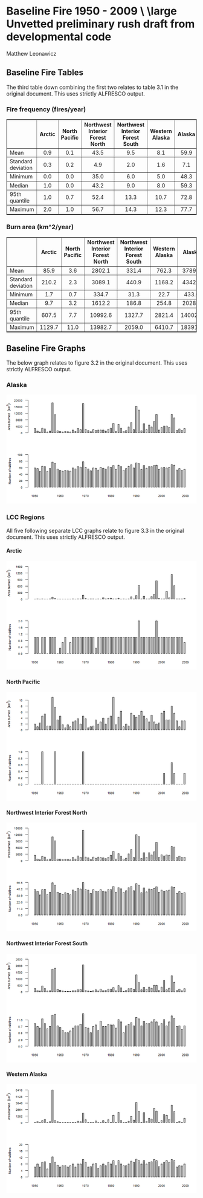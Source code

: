 # Baseline Fire 1950 - 2009 \\ \large Unvetted preliminary rush draft from developmental code
Matthew Leonawicz  





## Baseline Fire Tables
The third table down combining the first two relates to table 3.1 in the original document.
This uses strictly ALFRESCO output.


### Fire frequency (fires/year)
<!-- html table generated in R 3.1.1 by xtable 1.7-4 package -->
<!-- Sat Jan 17 21:12:46 2015 -->
<table border=1>
<tr> <th>  </th> <th> Arctic </th> <th> North Pacific </th> <th> Northwest Interior Forest North </th> <th> Northwest Interior Forest South </th> <th> Western Alaska </th> <th> Alaska </th>  </tr>
  <tr> <td> Mean </td> <td align="center"> 0.9 </td> <td align="center"> 0.1 </td> <td align="center"> 43.5 </td> <td align="center"> 9.5 </td> <td align="center"> 8.1 </td> <td align="center"> 59.9 </td> </tr>
  <tr> <td> Standard deviation </td> <td align="center"> 0.3 </td> <td align="center"> 0.2 </td> <td align="center"> 4.9 </td> <td align="center"> 2.0 </td> <td align="center"> 1.6 </td> <td align="center"> 7.1 </td> </tr>
  <tr> <td> Minimum </td> <td align="center"> 0.0 </td> <td align="center"> 0.0 </td> <td align="center"> 35.0 </td> <td align="center"> 6.0 </td> <td align="center"> 5.0 </td> <td align="center"> 48.3 </td> </tr>
  <tr> <td> Median </td> <td align="center"> 1.0 </td> <td align="center"> 0.0 </td> <td align="center"> 43.2 </td> <td align="center"> 9.0 </td> <td align="center"> 8.0 </td> <td align="center"> 59.3 </td> </tr>
  <tr> <td> 95th quantile </td> <td align="center"> 1.0 </td> <td align="center"> 0.7 </td> <td align="center"> 52.4 </td> <td align="center"> 13.3 </td> <td align="center"> 10.7 </td> <td align="center"> 72.8 </td> </tr>
  <tr> <td> Maximum </td> <td align="center"> 2.0 </td> <td align="center"> 1.0 </td> <td align="center"> 56.7 </td> <td align="center"> 14.3 </td> <td align="center"> 12.3 </td> <td align="center"> 77.7 </td> </tr>
   </table>

### Burn area (km^2/year)
<!-- html table generated in R 3.1.1 by xtable 1.7-4 package -->
<!-- Sat Jan 17 21:12:46 2015 -->
<table border=1>
<tr> <th>  </th> <th> Arctic </th> <th> North Pacific </th> <th> Northwest Interior Forest North </th> <th> Northwest Interior Forest South </th> <th> Western Alaska </th> <th> Alaska </th>  </tr>
  <tr> <td> Mean </td> <td align="center"> 85.9 </td> <td align="center"> 3.6 </td> <td align="center"> 2802.1 </td> <td align="center"> 331.4 </td> <td align="center"> 762.3 </td> <td align="center"> 3789.3 </td> </tr>
  <tr> <td> Standard deviation </td> <td align="center"> 210.2 </td> <td align="center"> 2.3 </td> <td align="center"> 3089.1 </td> <td align="center"> 440.9 </td> <td align="center"> 1168.2 </td> <td align="center"> 4342.8 </td> </tr>
  <tr> <td> Minimum </td> <td align="center"> 1.7 </td> <td align="center"> 0.7 </td> <td align="center"> 334.7 </td> <td align="center"> 31.3 </td> <td align="center"> 22.7 </td> <td align="center"> 433.0 </td> </tr>
  <tr> <td> Median </td> <td align="center"> 9.7 </td> <td align="center"> 3.2 </td> <td align="center"> 1612.2 </td> <td align="center"> 186.8 </td> <td align="center"> 254.8 </td> <td align="center"> 2028.3 </td> </tr>
  <tr> <td> 95th quantile </td> <td align="center"> 607.5 </td> <td align="center"> 7.7 </td> <td align="center"> 10992.6 </td> <td align="center"> 1327.7 </td> <td align="center"> 2821.4 </td> <td align="center"> 14002.0 </td> </tr>
  <tr> <td> Maximum </td> <td align="center"> 1129.7 </td> <td align="center"> 11.0 </td> <td align="center"> 13982.7 </td> <td align="center"> 2059.0 </td> <td align="center"> 6410.7 </td> <td align="center"> 18391.0 </td> </tr>
   </table>

## Baseline Fire Graphs
The below graph relates to figure 3.2 in the original document.
This uses strictly ALFRESCO output.

### Alaska
![Alaska](baseline_fire_cccma_files/figure-html/baseline_fire_barplot_AK-1.png) 

### LCC Regions
All five following separate LCC graphs relate to figure 3.3 in the original document.
This uses strictly ALFRESCO output.

#### Arctic
![Arctic](baseline_fire_cccma_files/figure-html/baseline_fire_barplot_LCC1-1.png) 

#### North Pacific
![North Pacific](baseline_fire_cccma_files/figure-html/baseline_fire_barplot_LCC2-1.png) 

#### Northwest Interior Forest North
![Northwest Interior Forest North](baseline_fire_cccma_files/figure-html/baseline_fire_barplot_LCC3-1.png) 

#### Northwest Interior Forest South
![Northwest Interior Forest South](baseline_fire_cccma_files/figure-html/baseline_fire_barplot_LCC4-1.png) 

#### Western Alaska
![Western Alaska](baseline_fire_cccma_files/figure-html/baseline_fire_barplot_LCC5-1.png) 


